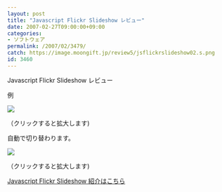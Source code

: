 ```yaml
---
layout: post
title: "Javascript Flickr Slideshow レビュー"
date: 2007-02-27T09:00:00+09:00
categories:
- ソフトウェア
permalink: /2007/02/3479/
catch: https://image.moongift.jp/review5/jsflickrslideshow02.s.png
id: 3460
---
```

Javascript Flickr Slideshow レビュー  
<!--more-->

例

  

[![](https://image.moongift.jp/review5/jsflickrslideshow01.s.png)](https://image.moongift.jp/review5/jsflickrslideshow01.png)  
  
（クリックすると拡大します)

  

自動で切り替わります。

  

[![](https://image.moongift.jp/review5/jsflickrslideshow02.s.png)](https://image.moongift.jp/review5/jsflickrslideshow02.png)  
  
（クリックすると拡大します)

  

[Javascript Flickr Slideshow 紹介はこちら](http://oss.moongift.jp/intro/i-3474.html)

